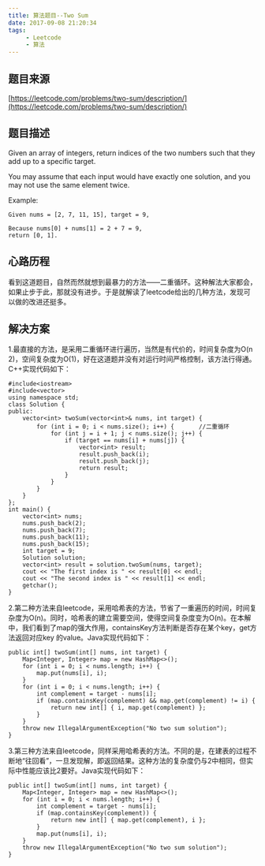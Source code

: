 ```yaml
---
title: 算法题目--Two Sum
date: 2017-09-08 21:20:34
tags:
     - Leetcode
     - 算法
---
```


## 题目来源

[https://leetcode.com/problems/two-sum/description/](https://leetcode.com/problems/two-sum/description/)

## 题目描述

Given an array of integers, return indices of the two numbers such that they add up to a specific target.

You may assume that each input would have exactly one solution, and you may not use the same element twice.

<!--more-->

Example:

```
Given nums = [2, 7, 11, 15], target = 9,

Because nums[0] + nums[1] = 2 + 7 = 9,
return [0, 1].
```

## 心路历程

看到这道题目，自然而然就想到最暴力的方法——二重循环。这种解法大家都会，如果止步于此，那就没有进步。于是就解读了leetcode给出的几种方法，发现可以做的改进还挺多。

## 解决方案

1.最直接的方法，是采用二重循环进行遍历，当然是有代价的，时间复杂度为O(n​2​​)，空间复杂度为O(1)，好在这道题并没有对运行时间严格控制，该方法行得通。C++实现代码如下：

```
#include<iostream>
#include<vector>
using namespace std;
class Solution {
public:
	vector<int> twoSum(vector<int>& nums, int target) {
		for (int i = 0; i < nums.size(); i++) {       //二重循环
			for (int j = i + 1; j < nums.size(); j++) {
				if (target == nums[i] + nums[j]) {
					vector<int> result;
					result.push_back(i);
					result.push_back(j);
					return result;
				}
			}
		}
	}
};
int main() {
	vector<int> nums;
	nums.push_back(2);
	nums.push_back(7);
	nums.push_back(11);
	nums.push_back(15);
	int target = 9;
	Solution solution;
	vector<int> result = solution.twoSum(nums, target);
	cout << "The first index is " << result[0] << endl;
	cout << "The second index is " << result[1] << endl;
	getchar();
}
```

2.第二种方法来自leetcode，采用哈希表的方法，节省了一重遍历的时间，时间复杂度为O(n)。同时，哈希表的建立需要空间，使得空间复杂度变为O(n)。在本解中，我们看到了map的强大作用，containsKey方法判断是否存在某个key，get方法返回对应key 的value。Java实现代码如下：

```
public int[] twoSum(int[] nums, int target) {
    Map<Integer, Integer> map = new HashMap<>();
    for (int i = 0; i < nums.length; i++) {
        map.put(nums[i], i);
    }
    for (int i = 0; i < nums.length; i++) {
        int complement = target - nums[i];
        if (map.containsKey(complement) && map.get(complement) != i) {
            return new int[] { i, map.get(complement) };
        }
    }
    throw new IllegalArgumentException("No two sum solution");
}
```

3.第三种方法来自leetcode，同样采用哈希表的方法。不同的是，在建表的过程不断地“往回看”，一旦发现解，即返回结果。这种方法的复杂度仍与2中相同，但实际中性能应该比2要好。Java实现代码如下：

```
public int[] twoSum(int[] nums, int target) {
    Map<Integer, Integer> map = new HashMap<>();
    for (int i = 0; i < nums.length; i++) {
        int complement = target - nums[i];
        if (map.containsKey(complement)) {
            return new int[] { map.get(complement), i };
        }
        map.put(nums[i], i);
    }
    throw new IllegalArgumentException("No two sum solution");
}
```